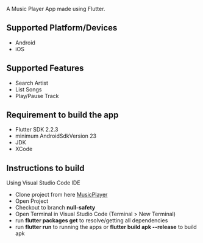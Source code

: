 A Music Player App made using Flutter.

## Supported Platform/Devices
- Android
- iOS

## Supported Features
- Search Artist
- List Songs 
- Play/Pause Track

## Requirement to build the app
- Flutter SDK 2.2.3
- minimum AndroidSdkVersion 23
- JDK
- XCode

## Instructions to build
Using Visual Studio Code IDE
- Clone project from here [MusicPlayer](https://github.com/arlakay/music_player.git)
- Open Project
- Checkout to branch **null-safety**
- Open Terminal in Visual Studio Code (Terminal > New Terminal)
- run **flutter packages get** to resolve/getting all dependencies
- run **flutter run** to running the apps or **flutter build apk --release** to build apk